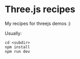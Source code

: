 # Three.js recipes

My recipes for threejs demos :)

Usually:

    cd <subdir>
    npm install
    npm run dev
